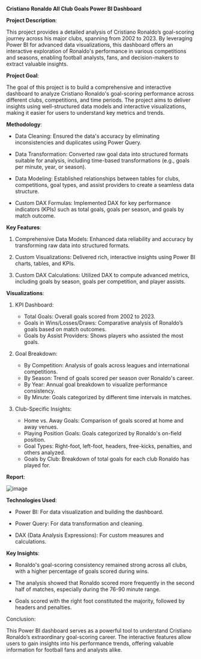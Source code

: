 **Cristiano Ronaldo All Club Goals Power BI Dashboard**


**Project Description**:

This project provides a detailed analysis of Cristiano Ronaldo’s goal-scoring journey across his major clubs, spanning from 2002 to 2023. By leveraging Power BI for advanced data visualizations, this dashboard offers an interactive exploration of Ronaldo's performance in various competitions and seasons, enabling football analysts, fans, and decision-makers to extract valuable insights.


**Project Goal**:

The goal of this project is to build a comprehensive and interactive dashboard to analyze Cristiano Ronaldo's goal-scoring performance across different clubs, competitions, and time periods. The project aims to deliver insights using well-structured data models and interactive visualizations, making it easier for users to understand key metrics and trends.


**Methodology**:

- Data Cleaning: Ensured the data's accuracy by eliminating inconsistencies and duplicates using Power Query.

- Data Transformation: Converted raw goal data into structured formats suitable for analysis, including time-based transformations (e.g., goals per minute, year, or season).

- Data Modeling: Established relationships between tables for clubs, competitions, goal types, and assist providers to create a seamless data structure.

- Custom DAX Formulas: Implemented DAX for key performance indicators (KPIs) such as total goals, goals per season, and goals by match outcome.


**Key Features**:

1. Comprehensive Data Models: Enhanced data reliability and accuracy by transforming raw data into structured formats.

2. Custom Visualizations: Delivered rich, interactive insights using Power BI charts, tables, and KPIs.

3. Custom DAX Calculations: Utilized DAX to compute advanced metrics, including goals by season, goals per competition, and player assists.

  
**Visualizations**:

1. KPI Dashboard:
   - Total Goals: Overall goals scored from 2002 to 2023.
   - Goals in Wins/Losses/Draws: Comparative analysis of Ronaldo’s goals based on match outcomes.
   - Goals by Assist Providers: Shows players who assisted the most goals.
  
2. Goal Breakdown:
   - By Competition: Analysis of goals across leagues and international competitions.
   - By Season: Trend of goals scored per season over Ronaldo's career.
   - By Year: Annual goal breakdown to visualize performance consistency.
   - By Minute: Goals categorized by different time intervals in matches.
  
3. Club-Specific Insights:
   - Home vs. Away Goals: Comparison of goals scored at home and away venues.
   - Playing Position Goals: Goals categorized by Ronaldo's on-field position.
   - Goal Types: Right-foot, left-foot, headers, free-kicks, penalties, and others analyzed.
   - Goals by Club: Breakdown of total goals for each club Ronaldo has played for.

   
**Report**:

![image](https://github.com/user-attachments/assets/dab141d6-3ece-4f58-9b77-798020a000ad)


**Technologies Used**:

- Power BI: For data visualization and building the dashboard.

- Power Query: For data transformation and cleaning.

- DAX (Data Analysis Expressions): For custom measures and calculations.

  
**Key Insights**:

- Ronaldo's goal-scoring consistency remained strong across all clubs, with a higher percentage of goals scored during wins.

- The analysis showed that Ronaldo scored more frequently in the second half of matches, especially during the 76-90 minute range.

- Goals scored with the right foot constituted the majority, followed by headers and penalties.


Conclusion:

This Power BI dashboard serves as a powerful tool to understand Cristiano Ronaldo’s extraordinary goal-scoring career. The interactive features allow users to gain insights into his performance trends, offering valuable information for football fans and analysts alike.
